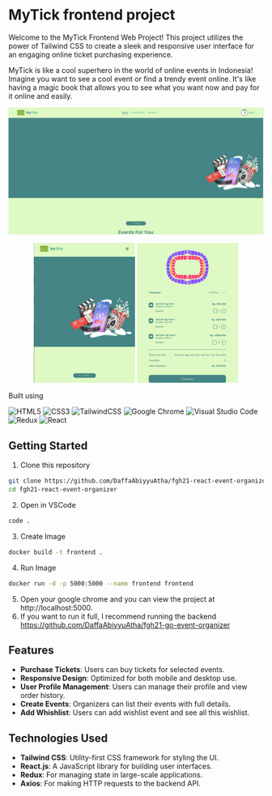 # MyTick frontend project

Welcome to the MyTick Frontend Web Project! This project utilizes the power of Tailwind CSS to create a sleek and responsive user interface for an engaging online ticket purchasing experience.

MyTick is like a cool superhero in the world of online events in Indonesia! Imagine you want to see a cool event or find a trendy event online. It's like having a magic book that allows you to see what you want now and pay for it online and easily.

<img src="/readmi1.png" alt="web-desktop" />
<p float="left" align="center">
<img src="/readme2.png" alt="web-mobile-1" width="200px" />
<img src="/readme3.png" alt="web-mobile-2" width="200px" />
</p>

Built using

![HTML5](https://img.shields.io/badge/html5-%23E34F26.svg?style=for-the-badge&logo=html5&logoColor=white)
![CSS3](https://img.shields.io/badge/css3-%231572B6.svg?style=for-the-badge&logo=css3&logoColor=white)
![TailwindCSS](https://img.shields.io/badge/tailwindcss-%2338B2AC.svg?style=for-the-badge&logo=tailwind-css&logoColor=white)
![Google Chrome](https://img.shields.io/badge/Google%20Chrome-4285F4?style=for-the-badge&logo=GoogleChrome&logoColor=white)
![Visual Studio Code](https://img.shields.io/badge/Visual%20Studio%20Code-0078d7.svg?style=for-the-badge&logo=visual-studio-code&logoColor=white)
![Redux](https://img.shields.io/badge/Redux-593D88?style=for-the-badge&logo=redux&logoColor=white)
![React](https://img.shields.io/badge/React-20232A?style=for-the-badge&logo=react&logoColor=61DAFB)

## Getting Started

1. Clone this repository
```sh
git clone https://github.com/DaffaAbiyyuAtha/fgh21-react-event-organizer.git
cd fgh21-react-event-organizer
```
2. Open in VSCode
```sh
code .
```
3. Create Image
```sh
docker build -t frontend .
```
4. Run Image
```sh
docker run -d -p 5000:5000 --name frontend frontend
```
5. Open your google chrome and you can view the project at http://localhost:5000.
6. If you want to run it full, I recommend running the backend https://github.com/DaffaAbiyyuAtha/fgh21-go-event-organizer

## Features

- <b>Purchase Tickets</b>: Users can buy tickets for selected events.
- <b>Responsive Design</b>: Optimized for both mobile and desktop use.
- <b>User Profile Management</b>: Users can manage their profile and view order history.
- <b>Create Events</b>: Organizers can list their events with full details.
- <b>Add Whishlist</b>: Users can add wishlist event and see all this wishlist.

## Technologies Used

- <b>Tailwind CSS</b>: Utility-first CSS framework for styling the UI.
- <b>React.js</b>: A JavaScript library for building user interfaces.
- <b>Redux</b>: For managing state in large-scale applications.
- <b>Axios</b>: For making HTTP requests to the backend API.
